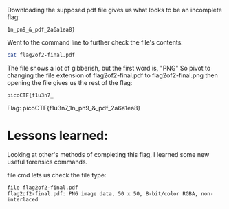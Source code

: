 Downloading the supposed pdf file gives us what looks to be an incomplete flag:
```
1n_pn9_&_pdf_2a6a1ea8}
```

Went to the command line to further check the file's contents:
``` bash
cat flag2of2-final.pdf
```

The file shows a lot of gibberish, but the first word is, "PNG"
So pivot to changing the file extension of flag2of2-final.pdf to flag2of2-final.png then opening the file gives us the rest of the flag: 
```
picoCTF{f1u3n7_
```

Flag: picoCTF{f1u3n7_1n_pn9_&_pdf_2a6a1ea8}

# Lessons learned:

Looking at other's methods of completing this flag, I learned some new useful forensics commands.

file cmd lets us check the file type:
```
file flag2of2-final.pdf  
flag2of2-final.pdf: PNG image data, 50 x 50, 8-bit/color RGBA, non-interlaced
```
